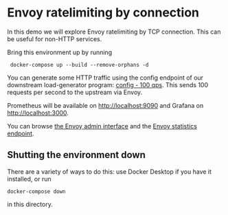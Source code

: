 # Envoy ratelimiting by connection

In this demo we will explore Envoy ratelimiting by TCP connection.
This can be useful for non-HTTP services.

Bring this environment up by running 

```
 docker-compose up --build --remove-orphans -d
```



You can generate some HTTP traffic using the config endpoint of our downstream load-generator program: [config - 100 qps](http://localhost:9094/config?http_rate=100&http_max_parallelism=2000). This sends 100 requests per second to the upstream via Envoy.

Prometheus will be available on [http://localhost:9090](http://localhost:9090) and
Grafana on [http://localhost:3000](http://localhost:3000).

You can browse [the Envoy admin interface](http://localhost:9901) and the [Envoy statistics endpoint](http://localhost:9901/stats/prometheus).

## Shutting the environment down

There are a variety of ways to do this: use Docker Desktop if you have it installed, or run 
```
docker-compose down
```
in this directory.